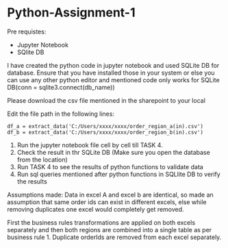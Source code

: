 # Python-Assignment-1


Pre requistes:
- Jupyter Notebook
- SQlite DB

I have created the python code in jupyter notebook and used SQLite DB for database. Ensure that you have installed those in your system or else
you can use any other python editor and mentioned code only works for SQLite DB(conn = sqlite3.connect(db_name))

Please download the csv file mentioned in the sharepoint  to your local

Edit the file path in the following lines:

    df_a = extract_data('C:/Users/xxxx/xxxx/order_region_a(in).csv')
    df_b = extract_data('C:/Users/xxxx/xxxx/order_region_b(in).csv')

1. Run the jupyter notebook file cell by cell till TASK 4.
2. Check the result in thr SQLite DB (Make sure you open the database from the location)
3. Run TASK 4 to see the results of python functions to validate data
4. Run sql queries mentioned after python functions in SQLlite DB to verify the results


Assumptions made:
Data in excel A and excel b are identical, so made an assumption that same order ids can exist in different excels, else while removing duplicates one excel would completely get removed.

First the business rules transformations are applied on both excels separately and then both regions are combined into a single table as per business rule 1. Duplicate orderIds are removed from each excel separately.
